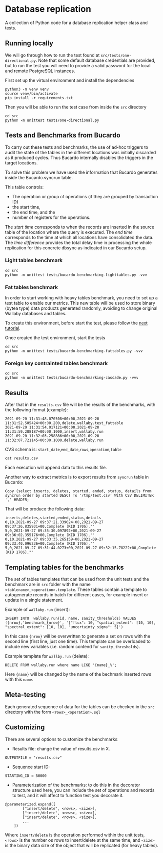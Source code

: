 # Database replication

A collection of Python code for a database replication helper class and tests. 

## Running locally

We will go through how to run the test found at `src/tests/one-directional.py`. Note that some default database credentials are provided, but to run the test you will need to provide a valid password for the local and remote PostgreSQL instances.

First set up the virtual environment and install the dependencies 

```
python3 -m venv venv
source venv/bin/activate
pip install -r requirements.txt
```

Then you will be able to run the test case from inside the `src` directory

```
cd src 
python -m unittest tests/one-directional.py
```

## Tests and Benchmarks from Bucardo

To carry out these tests and benchmarks, the use of ad-hoc triggers to audit the state of the tables in the different locations was initially discarded as it produced cycles. Thus Bucardo internally disables the triggers in the target locations. 

To solve this problem we have used the information that Bucardo generates inside the Bucardo.syncrun table. 

This table controls:
- The operation or group of operations (if they are grouped by transaction ID) 
- the start time, 
- the end time, and the 
- number of registers for the operations.

The *start time* corresponds to when the records are inserted in the source table of the location where the query is executed.
The *end time* corresponds to the time at which all locations have consolidated the data. 
The *time difference* provides the total delay time in processing the whole replication for this concrete dbsync as indicated in our Bucardo setup.

### Light tables benchmark

```
cd src
python -m unittest tests/bucardo-benchmarking-lighttables.py -vvv
```



### Fat tables benchmark

In order to start working with heavy tables benchmark, you need to set up a test table to enable our metrics. This new table will be used to store binary (bytea type) data products generated randomly, avoiding to change original Wallaby databases and tables.

To create this environment, before start the test, please follow the [next tutorial](./docs/bucardo_binary.md).

Once created the test environment, start the tests

```
cd src
python -m unittest tests/bucardo-benchmarking-fattables.py -vvv
```


### Foreign key contrainted tables benchmark

```
cd src
python -m unittest tests/bucardo-benchmarking-cascade.py -vvv
```

## Results


After that in the ``results.csv`` file will be the results of the benchmarks, with the following format (example):

```
2021-09-20 11:31:48.070508+00:00,2021-09-20 11:31:52.505424+00:00,200,delete,wallaby.test_fattable
2021-09-20 11:31:54.017121+00:00,2021-09-20 11:31:59.288187+00:00,1000,insert,wallaby.run
2021-09-20 11:32:03.258886+00:00,2021-09-20 11:32:07.721145+00:00,1000,delete,wallaby.run
```

CVS schema is: ``start_date``,``end_date``,``rows``,``operation``,``table``

```
cat results.csv
```

Each execution will append data to this results file.

Another way to extract metrics is to export results from ``syncrun`` table in Bucardo:

```
Copy (select inserts, deletes, started, ended, status, details from syncrun order by started DESC) To '/tmp/test.csv' With CSV DELIMITER ',' HEADER;
```

That will be produce the following data:

```
inserts,deletes,started,ended,status,details
0,10,2021-09-27 09:37:21.339024+00,2021-09-27 09:37:26.835931+00,Complete (KID 1706),""
5,0,2021-09-27 09:35:30.097892+00,2021-09-27 09:36:02.355176+00,Complete (KID 1706),""
0,10,2021-09-27 09:33:35.265159+00,2021-09-27 09:33:40.096236+00,Complete (KID 1706),""
5,0,2021-09-27 09:31:44.0273+00,2021-09-27 09:32:15.78222+00,Complete (KID 1706),""
```


## Templating tables for the benchmarks

The set of tables templates that can be used from the unit tests and the benchmark are in ``src`` folder with the name ``<tablename>_<operation>.template``. These tables contain a template to autogenerate records in batch for different cases, for example insert or update in a single statement.

Example of ``wallaby.run`` (insert):

```
INSERT INTO  wallaby.run(id, name, sanity_thresholds) VALUES
({nrow},'benchmark_{nrow}', '{"flux": 10, "spatial_extent": [10, 10], "spectral_extent": [10, 10], "uncertainty_sigma": 5}')
```

In this case ``{nrow}`` will be overwritten to generate a set on rows with the second line (first line, just one time). This template can be overloaded to include new variables (i.e. random contend for ``sanity_thresholds``).

Example template for ``wallby.run`` (delete):

```
DELETE FROM wallaby.run where name LIKE '{name}_%';
```

Here ``{name}`` will be changed by the name of the bechmark inserted rows with this ``name``.

## Meta-testing

Each generated sequence of data for the tables can be checked in the ``src`` directory with the form ``<rows>_<operation>.sql``

## Customizing

There are several options to customize the benchmarks:

- Results file: change the value of results.csv in X.

```
OUTPUTFILE = "results.csv"
```

- Sequence start ID: 

```
STARTING_ID = 50000
```

- Parameterization of the benchmarks: to do this in the decorator structure used here, you can include the set of operations and records to test, and it will affect to function test you decorate it.

````
@parameterized.expand([
        ["insert/delete", <rows>, <size>],
        ["insert/delete", <rows>, <size>],
        ["insert/delete", <rows>, <size>],
        ...
    ])
````

Where  `insert/delete` is the operation performed within the unit tests, ``<rows>`` is the number os rows to insert/delete at the same time, and ``<size>`` is the binary data size of the object that will be replicated (for heavy tables).




